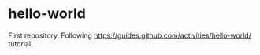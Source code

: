 # hello-world
First repository. Following https://guides.github.com/activities/hello-world/ tutorial.
